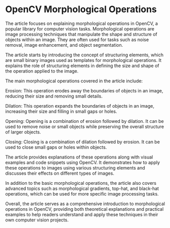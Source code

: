 # OpenCV Morphological Operations

The article focuses on explaining morphological operations in OpenCV, a popular library for computer vision tasks. Morphological operations are image processing techniques that manipulate the shape and structure of objects within an image. They are often used for tasks such as noise removal, image enhancement, and object segmentation.

The article starts by introducing the concept of structuring elements, which are small binary images used as templates for morphological operations. It explains the role of structuring elements in defining the size and shape of the operation applied to the image.

The main morphological operations covered in the article include:

Erosion: This operation erodes away the boundaries of objects in an image, reducing their size and removing small details.

Dilation: This operation expands the boundaries of objects in an image, increasing their size and filling in small gaps or holes.

Opening: Opening is a combination of erosion followed by dilation. It can be used to remove noise or small objects while preserving the overall structure of larger objects.

Closing: Closing is a combination of dilation followed by erosion. It can be used to close small gaps or holes within objects.

The article provides explanations of these operations along with visual examples and code snippets using OpenCV. It demonstrates how to apply these operations to images using various structuring elements and discusses their effects on different types of images.

In addition to the basic morphological operations, the article also covers advanced topics such as morphological gradients, top-hat, and black-hat operations, which can be used for more specific image processing tasks.

Overall, the article serves as a comprehensive introduction to morphological operations in OpenCV, providing both theoretical explanations and practical examples to help readers understand and apply these techniques in their own computer vision projects.

